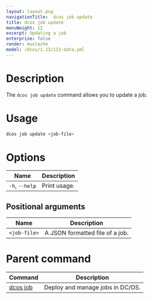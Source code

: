 ```yaml
---
layout: layout.pug
navigationTitle:  dcos job update
title: dcos job update
menuWeight: 12
excerpt: Updating a job
enterprise: false
render: mustache
model: /dcos/1.13/113-data.yml
---
```



# Description
The `dcos job update` command allows you to update a job.

# Usage

```bash
dcos job update <job-file>
```

# Options

| Name | Description |
|---------|-------------|
|`-h`, `--help` |   Print usage. |

## Positional arguments

| Name |  Description |
|---------|-------------|
| `<job-file>`   |   A JSON formatted file of a job. |

# Parent command

| Command | Description |
|---------|-------------|
| [dcos job](/1.13/cli/command-reference/dcos-job/) |  Deploy and manage jobs in DC/OS. |


